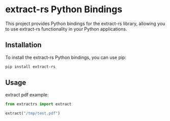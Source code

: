 # extract-rs Python Bindings

This project provides Python bindings for the extract-rs library, allowing you to use extract-rs functionality in your Python applications.

## Installation

To install the extract-rs Python bindings, you can use pip:

```bash
pip install extract-rs
```

## Usage

extract pdf example:

```python
from extractrs import extract

extract("/tmp/test.pdf")
```